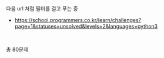 다음 url 처럼 필터를 걸고 푸는 중
- https://school.programmers.co.kr/learn/challenges?page=1&statuses=unsolved&levels=2&languages=python3
<br>

총 80문제
